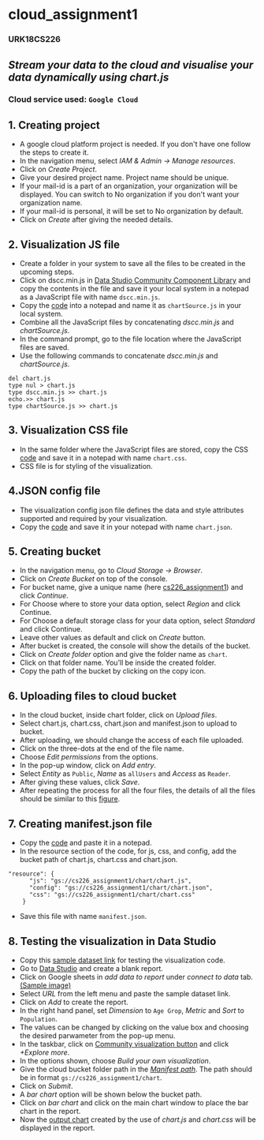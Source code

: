 # cloud_assignment1
### URK18CS226
## _Stream your data to the cloud and visualise your data dynamically using chart.js_
### Cloud service used: ```Google Cloud```
## 1. Creating project
* A google cloud platform project is needed. If you don't have one follow the steps to create it.
* In the navigation menu, select _IAM & Admin -> Manage resources_.
* Click on _Create Project_.
* Give your desired project name. Project name should be unique.
* If your mail-id is a part of an organization, your organization will be displayed. You can switch to No organization if you don't want your organization name.
* If your mail-id is personal, it will be set to No organization by default.
* Click on _Create_ after giving the needed details.

## 2. Visualization JS file
* Create a folder in your system to save all the files to be created in the upcoming steps.
* Click on dscc.min.js in [Data Studio Community Component Library](https://developers.google.com/datastudio/visualization/library) and copy the contents in the file and save it your local system in a notepad as a JavaScript file with name ```dscc.min.js```.
* Copy the [code](https://github.com/rachelbdavid/cloud_assignment1/blob/main/code/chartSource.js) into a notepad and name it as ```chartSource.js``` in your local system.
* Combine all the JavaScript files by concatenating _dscc.min.js_ and _chartSource.js_.
* In the command prompt, go to the file location where the JavaScript files are saved.
* Use the following commands to concatenate _dscc.min.js_ and _chartSource.js_.
```
del chart.js
type nul > chart.js
type dscc.min.js >> chart.js
echo.>> chart.js
type chartSource.js >> chart.js

```
## 3. Visualization CSS file
* In the same folder where the JavaScript files are stored, copy the CSS [code](https://github.com/rachelbdavid/cloud_assignment1/blob/main/code/chart.css) and save it in a notepad with name ```chart.css```.
* CSS file is for styling of the visualization.

## 4.JSON config file
* The visualization config json file defines the data and style attributes supported and required by your visualization.
* Copy the [code](https://github.com/rachelbdavid/cloud_assignment1/blob/main/code/chart.json) and save it in your notepad with name ```chart.json```.

## 5. Creating bucket
* In the navigation menu, go to _Cloud Storage -> Browser_.
* Click on _Create Bucket_ on top of the console.
* For bucket name, give a unique name (here [cs226_assignment1](https://github.com/rachelbdavid/cloud_assignment1/blob/main/IMG/bucket.JPG)) and click _Continue_.
* For Choose where to store your data option, select _Region_ and click Continue.
*	For Choose a default storage class for your data option, select _Standard_ and click Continue.
*	Leave other values as default and click on _Create_ button.
*	After bucket is created, the console will show the details of the bucket.
*	Click on _Create folder_ option and give the folder name as ```chart```.
*	Click on that folder name. You’ll be inside the created folder.
*	Copy the path of the bucket by clicking on the copy icon.

## 6. Uploading files to cloud bucket
* In the cloud bucket, inside chart folder, click on _Upload files_.
* Select chart.js, chart.css, chart.json and manifest.json to upload to bucket.
* After uploading, we should change the access of each file uploaded.
* Click on the three-dots at the end of the file name.
* Choose _Edit permissions_ from the options.
* In the pop-up window, click on _Add entry_.
* Select _Entity_ as ```Public```, _Name_ as ```allUsers``` and _Access_ as ```Reader```.
* After giving these values, click _Save_.
* After repeating the process for all the four files, the details of all the files should be similar to this [figure](https://github.com/rachelbdavid/cloud_assignment1/blob/main/samples/files.jpg).

## 7. Creating manifest.json file
* Copy the [code](https://github.com/rachelbdavid/cloud_assignment1/blob/main/code/manifest.json) and paste it in a notepad.
* In the resource section of the code, for js, css, and config, add the bucket path of chart.js, chart.css and chart.json.
```
"resource": {
      "js": "gs://cs226_assignment1/chart/chart.js",
      "config": "gs://cs226_assignment1/chart/chart.json",
      "css": "gs://cs226_assignment1/chart/chart.css"
    }
```
* Save this file with name ```manifest.json```.

## 8. Testing the visualization in Data Studio
*	Copy this [sample dataset link](https://docs.google.com/spreadsheets/d/1LVtnNRXAQxjhzZUPagyBfaV6PywrL9Xs-gs-FZzQLxE/edit#gid=0) for testing the visualization code.
*	Go to [Data Studio](http://datastudio.google.com/) and create a blank report.
*	Click on Google sheets in _add data to report_ under _connect to data_ tab. [(Sample image)](https://github.com/rachelbdavid/cloud_assignment1/blob/main/samples/add_data.jpg)
*	Select _URL_ from the left menu and paste the sample dataset link.
*	Click on _Add_ to create the report.
*	In the right hand panel, set _Dimension_ to ```Age Grop```, _Metric_ and _Sort_ to ```Population```. 
*	The values can be changed by clicking on the value box and choosing the desired parwameter from the pop-up menu.
*	In the taskbar, click on [Community visualization button](https://github.com/rachelbdavid/cloud_assignment1/blob/main/samples/plot.jpg) and click _+Explore more_.
*	In the options shown, choose _Build your own visualization_.
*	Give the cloud bucket folder path in the [_Manifest path_](https://github.com/rachelbdavid/cloud_assignment1/blob/main/samples/linking.jpg). The path should be in format ```gs://cs226_assignment1/chart```.
*	Click on _Submit_.
*	A _bar chart_ option will be shown below the bucket path.
*	Click on _bar chart_ and click on the main chart window to place the bar chart in the report.
*	Now the [output chart](https://github.com/rachelbdavid/cloud_assignment1/blob/main/IMG/output.JPG) created by the use of _chart.js_ and _chart.css_ will be displayed in the report. 
